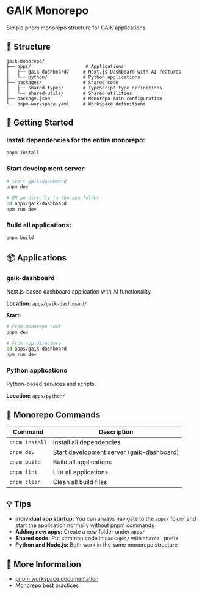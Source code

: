 # GAIK Monorepo

Simple pnpm monorepo structure for GAIK applications.

## 📁 Structure

```
gaik-monorepo/
├── apps/                    # Applications
│   ├── gaik-dashboard/     # Next.js Dashboard with AI features
│   └── python/             # Python applications
├── packages/               # Shared code
│   ├── shared-types/       # TypeScript type definitions
│   └── shared-utils/       # Shared utilities
├── package.json            # Monorepo main configuration
└── pnpm-workspace.yaml     # Workspace definitions
```

## 🚀 Getting Started

### Install dependencies for the entire monorepo:

```bash
pnpm install
```

### Start development server:

```bash
# Start gaik-dashboard
pnpm dev

# OR go directly to the app folder
cd apps/gaik-dashboard
npm run dev
```

### Build all applications:

```bash
pnpm build
```

## 📦 Applications

### gaik-dashboard

Next.js-based dashboard application with AI functionality.

**Location:** `apps/gaik-dashboard/`

**Start:**

```bash
# From monorepo root
pnpm dev

# From app directory
cd apps/gaik-dashboard
npm run dev
```

### Python applications

Python-based services and scripts.

**Location:** `apps/python/`

## 🔧 Monorepo Commands

| Command        | Description                               |
| -------------- | ----------------------------------------- |
| `pnpm install` | Install all dependencies                  |
| `pnpm dev`     | Start development server (gaik-dashboard) |
| `pnpm build`   | Build all applications                    |
| `pnpm lint`    | Lint all applications                     |
| `pnpm clean`   | Clean all build files                     |

## 💡 Tips

- **Individual app startup:** You can always navigate to the `apps/` folder and start the application normally without pnpm commands
- **Adding new apps:** Create a new folder under `apps/`
- **Shared code:** Put common code in `packages/` with `shared-` prefix
- **Python and Node.js:** Both work in the same monorepo structure

## 📖 More Information

- [pnpm workspace documentation](https://pnpm.io/workspaces)
- [Monorepo best practices](https://monorepo.tools/)

